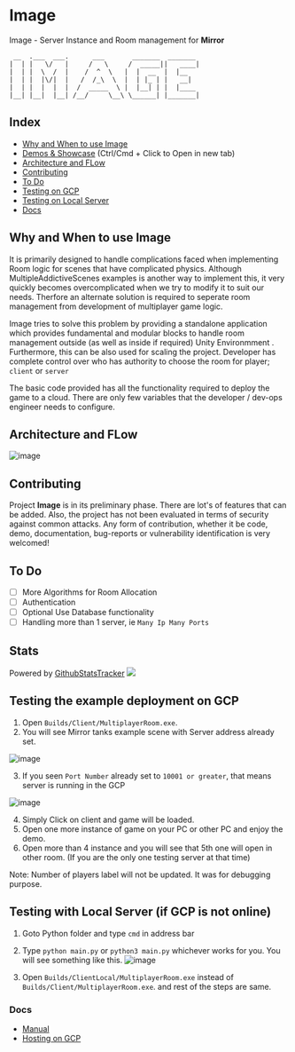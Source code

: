 


# Image
Image - Server Instance and Room management for **Mirror**

 ```
  __  .___  ___.      ___       _______  _______ 
|  | |   \/   |     /   \     /  _____||   ____|
|  | |  \  /  |    /  ^  \   |  |  __  |  |__   
|  | |  |\/|  |   /  /_\  \  |  | |_ | |   __|  
|  | |  |  |  |  /  _____  \ |  |__| | |  |____ 
|__| |__|  |__| /__/     \__\ \______| |_______|

```
## Index

- [Why and When to use Image](#why-and-when-to-use-image)
- [Demos & Showcase](https://github.com/Nirav-Madhani/Image-Demos) (Ctrl/Cmd + Click to Open in new tab)
- [Architecture and FLow](#architecture-and-flow)
- [Contributing](#contributing)
- [To Do](#to-do)
- [Testing on GCP](#testing-the-example-deployment-on-gcp)
- [Testing on Local Server](#testing-with-local-server-if-gcp-is-not-online)
- [Docs](#docs)


## Why and When to use Image

It is primarily designed to handle complications faced when implementing Room logic for scenes that have complicated physics.
Although MultipleAddictiveScenes examples is another way to implement this, it very quickly becomes overcomplicated when we try to modify it to suit our needs.
Therfore an alternate solution is required to seperate room management from development of multiplayer game logic.

Image tries to solve this problem by providing a standalone application which provides fundamental and modular blocks to handle room management outside (as well as inside if required) Unity Environmment .
Furthermore, this can be also used for scaling the project. Developer has complete control over who has authority to choose the room for player; `client` or `server`

The basic code provided has all the functionality required to deploy the game to a cloud. There are only few variables that the developer / dev-ops engineer needs to configure.

## Architecture and FLow

![image](https://user-images.githubusercontent.com/77914957/148757652-cc7532d5-043a-4641-9b74-0a3f770c82a8.png)

## Contributing

Project **Image** is in its preliminary phase. There are lot's of features that can be added. Also, the project has not been evaluated in terms of security against common attacks. Any form of contribution, whether it be code, demo, documentation, bug-reports or vulnerability identification is very welcomed!

## To Do

- [ ] More Algorithms for Room Allocation
- [ ] Authentication
- [ ] Optional Use Database functionality
- [ ] Handling more than 1 server, ie `Many Ip Many Ports`
## Stats
Powered by [GithubStatsTracker](https://github.com/Nirav-Madhani/GithubStatsTracker)
![](https://docs.google.com/spreadsheets/u/2/d/e/2PACX-1vRpQWfmElUl5p6sUCKp-TYJPMXfNF9tHqf5gH8BkF-N92uW94fxWyLK2psixOjZ4SxtDe-SCDG_7rPg/pubchart?oid=2004236886&format=image)
## Testing the example deployment on GCP

1. Open `Builds/Client/MultiplayerRoom.exe`.
2. You will see Mirror tanks example scene with Server address already set.

![image](https://user-images.githubusercontent.com/77914957/148752639-25cd4b48-3f36-46ad-87ec-f2620a789fd4.png) 

3. If you seen `Port Number` already set to `10001 or greater`, that means server is running in the GCP

![image](https://user-images.githubusercontent.com/77914957/148752892-1a552915-c4c0-42a5-b138-41f23d6e90a9.png)

4. Simply Click on client and game will be loaded.
5. Open one more instance of game on your PC or other PC and enjoy the demo.
6. Open more than 4 instance and you will see that 5th one will open in other room.
(If you are the only one testing server at that time)

Note: Number of players label will not be updated. It was for debugging purpose.

## Testing with Local Server (if GCP is not online)

1. Goto Python folder and type `cmd` in address bar
2. Type `python main.py` or `python3 main.py` whichever works for you. You will see something like this.
![image](https://user-images.githubusercontent.com/77914957/148755194-ff355a53-a2e1-4779-ac7d-43ff1989b94a.png)

3. Open `Builds/ClientLocal/MultiplayerRoom.exe` instead of `Builds/Client/MultiplayerRoom.exe`. and rest of the steps are same.

### Docs
- [Manual](Docs/Documentation.docx )
- [Hosting on GCP](HostGCP.md)



